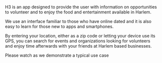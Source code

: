 H3 is an app designed to provide the user with information on opportunities to volunteer and to enjoy the food and entertainment available in Harlem.

We use an interface familiar to those who have online dated and it is also easy to learn for those new to apps and smartphones.

By entering your location, either as a zip code or letting your device use its GPS, you can search for events and organizations looking for volunteers and enjoy time afterwards with your friends at Harlem based businesses. 

Please watch as we demonstrate a typical use case

